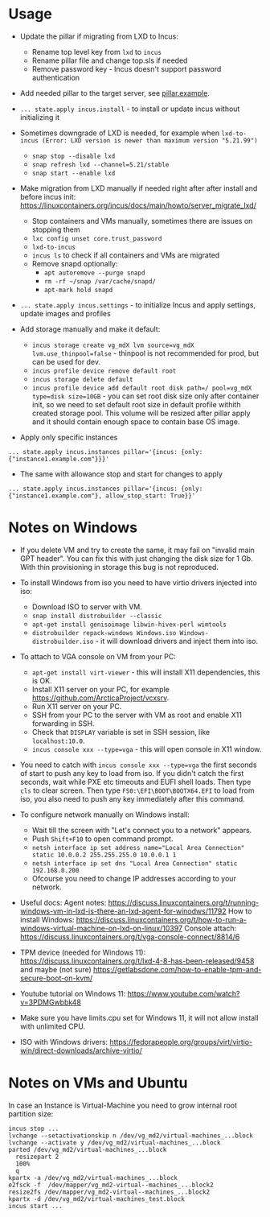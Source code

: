 # Usage

- Update the pillar if migrating from LXD to Incus:
  - Rename top level key from `lxd` to `incus`
  - Rename pillar file and change top.sls if needed
  - Remove password key - Incus doesn't support password authentication

- Add needed pillar to the target server, see [pillar.example](pillar.example).

- `... state.apply incus.install` - to install or update incus without initializing it

- Sometimes downgrade of LXD is needed, for example when `lxd-to-incus (Error: LXD version is newer than maximum version "5.21.99")`
  - `snap stop --disable lxd`
  - `snap refresh lxd --channel=5.21/stable`
  - `snap start --enable lxd`

- Make migration from LXD manually if needed right after after install and before incus init: https://linuxcontainers.org/incus/docs/main/howto/server_migrate_lxd/
  - Stop containers and VMs manually, sometimes there are issues on stopping them
  - `lxc config unset core.trust_password`
  - `lxd-to-incus`
  - `incus ls` to check if all containers and VMs are migrated
  - Remove snapd optionally:
    - `apt autoremove --purge snapd`
    - `rm -rf ~/snap /var/cache/snapd/`
    - `apt-mark hold snapd`

- `... state.apply incus.settings` - to initialize Incus and apply settings, update images and profiles

- Add storage manually and make it default:
  - `incus storage create vg_mdX lvm source=vg_mdX lvm.use_thinpool=false` - thinpool is not recommended for prod, but can be used for dev.
  - `incus profile device remove default root`
  - `incus storage delete default`
  - `incus profile device add default root disk path=/ pool=vg_mdX type=disk size=10GB` - you can set root disk size only after container init, so we need to set default root size in default profile withith created storage pool.
This volume will be resized after pillar apply and it should contain enough space to contain base OS image.

- Apply only specific instances
```
... state.apply incus.instances pillar='{incus: {only: {"instance1.example.com"}}}'
```

- The same with allowance stop and start for changes to apply
```
... state.apply incus.instances pillar='{incus: {only: {"instance1.example.com"}, allow_stop_start: True}}'
```

# Notes on Windows

- If you delete VM and try to create the same, it may fail on "invalid main GPT header".
  You can fix this with just changing the disk size for 1 Gb. With thin provisioning in storage this bug is not reproduced.

- To install Windows from iso you need to have virtio drivers injected into iso:
  - Download ISO to server with VM.
  - `snap install distrobuilder --classic`
  - `apt-get install genisoimage libwin-hivex-perl wimtools`
  - `distrobuilder repack-windows Windows.iso Windows-distrobuilder.iso` - it will download drivers and inject them into iso.

- To attach to VGA console on VM from your PC:
  - `apt-get install virt-viewer` - this will install X11 dependencies, this is OK.
  - Install X11 server on your PC, for example https://github.com/ArcticaProject/vcxsrv.
  - Run X11 server on your PC.
  - SSH from your PC to the server with VM as root and enable X11 forwarding in SSH.
  - Check that `DISPLAY` variable is set in SSH session, like `localhost:10.0`.
  - `incus console xxx --type=vga` - this will open console in X11 window.

- You need to catch with `incus console xxx --type=vga` the first seconds of start to push any key to load from iso.
  If you didn't catch the first seconds, wait while PXE etc timeouts and EUFI shell loads.
  Then type `cls` to clear screen.
  Then type `FS0:\EFI\BOOT\BOOTX64.EFI` to load from iso, you also need to push any key immediately after this command.

- To configure network manually on Windows install:
  - Wait till the screen with "Let's connect you to a network" appears.
  - Push `Shift+F10` to open command prompt.
  - `netsh interface ip set address name="Local Area Connection" static 10.0.0.2 255.255.255.0 10.0.0.1 1`
  - `netsh interface ip set dns "Local Area Connection" static 192.168.0.200`
  - Ofcourse you need to change IP addresses according to your network.

- Useful docs:
  Agent notes: https://discuss.linuxcontainers.org/t/running-windows-vm-in-lxd-is-there-an-lxd-agent-for-winodws/11792
  How to install Windows: https://discuss.linuxcontainers.org/t/how-to-run-a-windows-virtual-machine-on-lxd-on-linux/10397
  Console attach: https://discuss.linuxcontainers.org/t/vga-console-connect/8814/6

- TPM device (needed for Windows 11):
  https://discuss.linuxcontainers.org/t/lxd-4-8-has-been-released/9458
  and maybe (not sure) https://getlabsdone.com/how-to-enable-tpm-and-secure-boot-on-kvm/

- Youtube tutorial on Windows 11: https://www.youtube.com/watch?v=3PDMGwbbk48

- Make sure you have limits.cpu set for Windows 11, it will not allow install with unlimited CPU.

- ISO with Windows drivers: https://fedorapeople.org/groups/virt/virtio-win/direct-downloads/archive-virtio/

# Notes on VMs and Ubuntu

In case an Instance is Virtual-Machine you need to grow internal root partition size:
```
incus stop ...
lvchange --setactivationskip n /dev/vg_md2/virtual-machines_...block
lvchange --activate y /dev/vg_md2/virtual-machines_...block
parted /dev/vg_md2/virtual-machines_...block
  resizepart 2
  100%
  q
kpartx -a /dev/vg_md2/virtual-machines_...block
e2fsck -f  /dev/mapper/vg_md2-virtual--machines_...block2
resize2fs /dev/mapper/vg_md2-virtual--machines_...block2
kpartx -d /dev/vg_md2/virtual-machines_test.block
incus start ...
```
